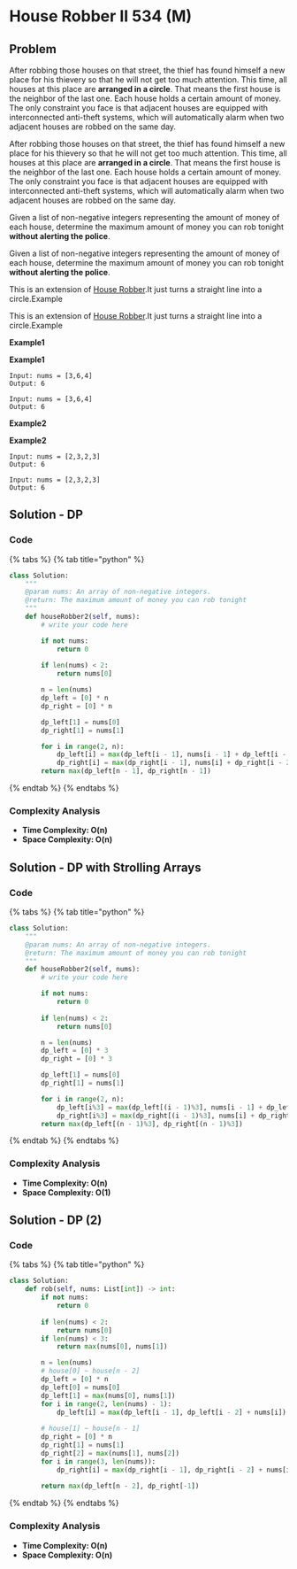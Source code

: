 # House Robber II 534 (M)

## Problem

After robbing those houses on that street, the thief has found himself a new place for his thievery so that he will not get too much attention. This time, all houses at this place are **arranged in a circle**. That means the first house is the neighbor of the last one. Each house holds a certain amount of money. The only constraint you face is that adjacent houses are equipped with interconnected anti-theft systems, which will automatically alarm when two adjacent houses are robbed on the same day.

After robbing those houses on that street, the thief has found himself a new place for his thievery so that he will not get too much attention. This time, all houses at this place are **arranged in a circle**. That means the first house is the neighbor of the last one. Each house holds a certain amount of money. The only constraint you face is that adjacent houses are equipped with interconnected anti-theft systems, which will automatically alarm when two adjacent houses are robbed on the same day.

Given a list of non-negative integers representing the amount of money of each house, determine the maximum amount of money you can rob tonight **without alerting the police**.

Given a list of non-negative integers representing the amount of money of each house, determine the maximum amount of money you can rob tonight **without alerting the police**.

This is an extension of [House Robber](http://www.lintcode.com/problem/house-robber/).It just turns a straight line into a circle.Example

This is an extension of [House Robber](http://www.lintcode.com/problem/house-robber/).It just turns a straight line into a circle.Example

**Example1**

**Example1**

```
Input: nums = [3,6,4]
Output: 6
```

```
Input: nums = [3,6,4]
Output: 6
```

**Example2**

**Example2**

```
Input: nums = [2,3,2,3]
Output: 6
```

```
Input: nums = [2,3,2,3]
Output: 6
```

## Solution - DP

### Code

{% tabs %}
{% tab title="python" %}
```python
class Solution:
    """
    @param nums: An array of non-negative integers.
    @return: The maximum amount of money you can rob tonight
    """
    def houseRobber2(self, nums):
        # write your code here

        if not nums:
            return 0 
        
        if len(nums) < 2:
            return nums[0]

        n = len(nums)
        dp_left = [0] * n
        dp_right = [0] * n

        dp_left[1] = nums[0]
        dp_right[1] = nums[1]

        for i in range(2, n):
            dp_left[i] = max(dp_left[i - 1], nums[i - 1] + dp_left[i - 2])
            dp_right[i] = max(dp_right[i - 1], nums[i] + dp_right[i - 2])
        return max(dp_left[n - 1], dp_right[n - 1])
```
{% endtab %}
{% endtabs %}

### Complexity Analysis

* **Time Complexity: O(n)**
* **Space Complexity: O(n)**

## Solution - DP with Strolling Arrays

### Code

{% tabs %}
{% tab title="python" %}
```python
class Solution:
    """
    @param nums: An array of non-negative integers.
    @return: The maximum amount of money you can rob tonight
    """
    def houseRobber2(self, nums):
        # write your code here

        if not nums:
            return 0 
        
        if len(nums) < 2:
            return nums[0]

        n = len(nums)
        dp_left = [0] * 3
        dp_right = [0] * 3

        dp_left[1] = nums[0]
        dp_right[1] = nums[1]

        for i in range(2, n):
            dp_left[i%3] = max(dp_left[(i - 1)%3], nums[i - 1] + dp_left[(i - 2)%3])
            dp_right[i%3] = max(dp_right[(i - 1)%3], nums[i] + dp_right[(i - 2)%3])
        return max(dp_left[(n - 1)%3], dp_right[(n - 1)%3])
```
{% endtab %}
{% endtabs %}

### Complexity Analysis

* **Time Complexity: O(n)**
* **Space Complexity: O(1)**





## Solution - DP **(2)**

### Code

{% tabs %}
{% tab title="python" %}
```python
class Solution:
    def rob(self, nums: List[int]) -> int:
        if not nums:
            return 0 
        
        if len(nums) < 2:
            return nums[0]
        if len(nums) < 3:
            return max(nums[0], nums[1])

        n = len(nums)
        # house[0] ~ house[n - 2]
        dp_left = [0] * n
        dp_left[0] = nums[0]
        dp_left[1] = max(nums[0], nums[1])
        for i in range(2, len(nums) - 1):
            dp_left[i] = max(dp_left[i - 1], dp_left[i - 2] + nums[i])
        
        # house[1] ~ house[n - 1]
        dp_right = [0] * n
        dp_right[1] = nums[1]
        dp_right[2] = max(nums[1], nums[2])
        for i in range(3, len(nums)):
            dp_right[i] = max(dp_right[i - 1], dp_right[i - 2] + nums[i])
        
        return max(dp_left[n - 2], dp_right[-1])
```
{% endtab %}
{% endtabs %}

### Complexity Analysis

* **Time Complexity: O(n)**
* **Space Complexity: O(n)**
